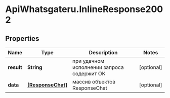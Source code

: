 # ApiWhatsgateru.InlineResponse2002

## Properties
Name | Type | Description | Notes
------------ | ------------- | ------------- | -------------
**result** | **String** | при удачном исполнении запроса содержит OK | [optional] 
**data** | [**[ResponseChat]**](ResponseChat.md) | массив объектов ResponseChat | [optional] 

